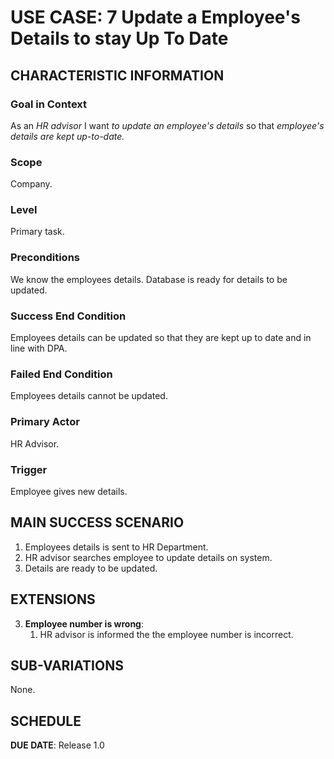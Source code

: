 # USE CASE: 7 Update a Employee's Details to stay Up To Date

## CHARACTERISTIC INFORMATION

### Goal in Context
As an *HR advisor* I want *to update an employee's details* so that *employee's details are kept up-to-date.*

### Scope

Company.

### Level

Primary task.

### Preconditions

We know the employees details.  Database is ready for details to be updated.

### Success End Condition

Employees details can be updated so that they are kept up to date and in line with DPA.

### Failed End Condition

Employees details cannot be updated.

### Primary Actor

HR Advisor.

### Trigger

Employee gives new details.

## MAIN SUCCESS SCENARIO

1. Employees details is sent to HR Department.
2. HR advisor searches employee to update details on system.
3. Details are ready to be updated.

## EXTENSIONS

3. **Employee number is wrong**:
    1. HR advisor is informed the the employee number is incorrect.
    
## SUB-VARIATIONS

None.

## SCHEDULE

**DUE DATE**: Release 1.0
